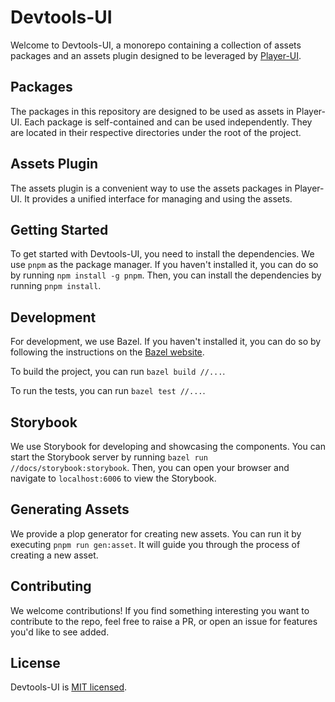 # Devtools-UI

Welcome to Devtools-UI, a monorepo containing a collection of assets packages and an assets plugin designed to be leveraged by [Player-UI](https://player-ui.github.io/).

## Packages

The packages in this repository are designed to be used as assets in Player-UI. Each package is self-contained and can be used independently. They are located in their respective directories under the root of the project.

## Assets Plugin

The assets plugin is a convenient way to use the assets packages in Player-UI. It provides a unified interface for managing and using the assets.

## Getting Started

To get started with Devtools-UI, you need to install the dependencies. We use `pnpm` as the package manager. If you haven't installed it, you can do so by running `npm install -g pnpm`. Then, you can install the dependencies by running `pnpm install`.

## Development

For development, we use Bazel. If you haven't installed it, you can do so by following the instructions on the [Bazel website](https://bazel.build/).

To build the project, you can run `bazel build //...`.

To run the tests, you can run `bazel test //...`.

## Storybook

We use Storybook for developing and showcasing the components. You can start the Storybook server by running `bazel run //docs/storybook:storybook`. Then, you can open your browser and navigate to `localhost:6006` to view the Storybook.

## Generating Assets

We provide a plop generator for creating new assets. You can run it by executing `pnpm run gen:asset`. It will guide you through the process of creating a new asset.

## Contributing

We welcome contributions! If you find something interesting you want to contribute to the repo, feel free to raise a PR, or open an issue for features you'd like to see added.

## License

Devtools-UI is [MIT licensed](./LICENSE).
